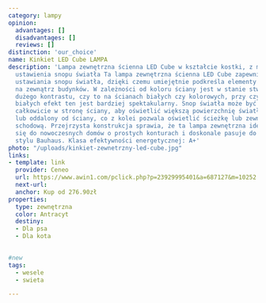 ```yaml
---
category: lampy
opinion:
  advantages: []
  disadvantages: []
  reviews: []
distinction: 'our_choice'
name: Kinkiet LED Cube LAMPA
description: 'Lampa zewnętrzna ścienna LED Cube w kształcie kostki, z możliwością
  ustawienia snopu światła Ta lampa zewnętrzna ścienna LED Cube zapewnia możliwość
  ustawiania snopu światła, dzięki czemu umiejętnie podkreśla elementy każdej aranżacji
  na zewnątrz budynków. W zależności od koloru ściany jest w stanie stworzyć efekt
  dużego kontrastu, czy to na ścianach białych czy kolorowych, przy czym na ścianach
  białych efekt ten jest bardziej spektakularny. Snop światła może być skierowany
  całkowicie w stronę ściany, aby oświetlić większą powierzchnię światłem pośrednim,
  lub oddalony od ściany, co z kolei pozwala oświetlić ścieżkę lub zewnętrzną klatkę
  schodową. Przejrzysta konstrukcja sprawia, że ta lampa zewnętrzna idealnie nadaje
  się do nowoczesnych domów o prostych konturach i doskonale pasuje do domów w nowoczesnym
  stylu Bauhaus. Klasa efektywności energetycznej: A+'
photo: "/uploads/kinkiet-zewnetrzny-led-cube.jpg"
links:
- template: link
  provider: Ceneo
  url: https://www.awin1.com/pclick.php?p=23929995401&a=687127&m=10252
  next-url:
  anchor: Kup od 276.90zł
properties:
  type: zewnętrzna
  color: Antracyt
  destiny:
  - Dla psa
  - Dla kota
  

#new
tags:
  - wesele
  - swieta

---
```

